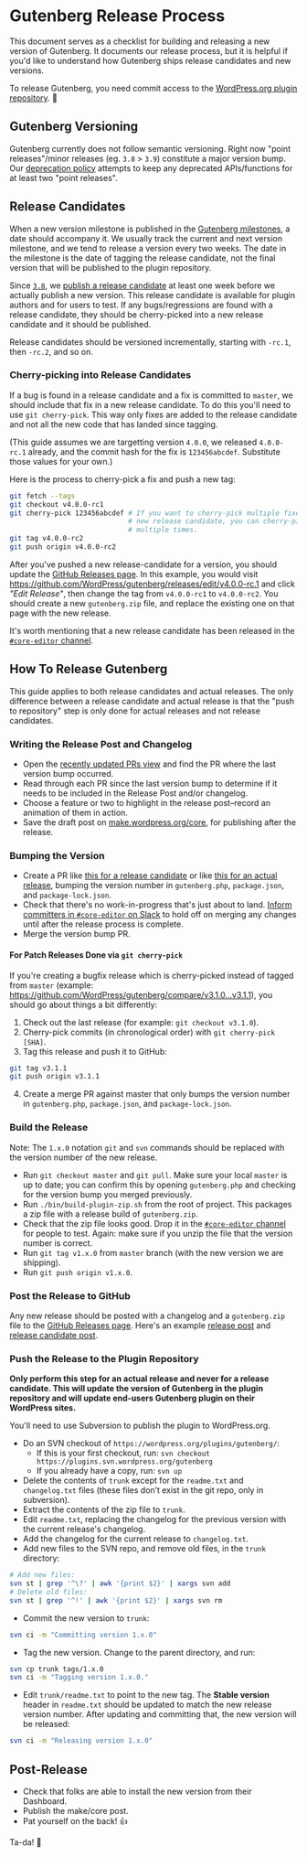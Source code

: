 # Gutenberg Release Process

This document serves as a checklist for building and releasing a new version of Gutenberg. It documents our release process, but it is helpful if you'd like to understand how Gutenberg ships release candidates and new versions.

To release Gutenberg, you need commit access to the [WordPress.org plugin repository](https://plugins.trac.wordpress.org/browser/gutenberg/). 🙂

## Gutenberg Versioning

Gutenberg currently does not follow semantic versioning. Right now "point releases"/minor releases (eg. `3.8` > `3.9`) constitute a major version bump. Our [deprecation policy](./deprecated.md) attempts to keep any deprecated APIs/functions for at least two "point releases".

## Release Candidates

When a new version milestone is published in the [Gutenberg milestones](https://github.com/WordPress/gutenberg/milestones), a date should accompany it. We usually track the current and next version milestone, and we tend to release a version every two weeks. The date in the milestone is the date of tagging the release candidate, not the final version that will be published to the plugin repository.

Since [`3.8`](https://github.com/WordPress/gutenberg/releases/tag/v3.8.0), we [publish a release candidate](https://github.com/WordPress/gutenberg/releases/tag/v3.8.0-rc.1) at least one week before we actually publish a new version. This release candidate is available for plugin authors and for users to test. If any bugs/regressions are found with a release candidate, they should be cherry-picked into a new release candidate and it should be published.

Release candidates should be versioned incrementally, starting with `-rc.1`, then `-rc.2`, and so on.

### Cherry-picking into Release Candidates

If a bug is found in a release candidate and a fix is committed to `master`, we should include that fix in a new release candidate. To do this you'll need to use `git cherry-pick`. This way only fixes are added to the release candidate and not all the new code that has landed since tagging.

(This guide assumes we are targetting version `4.0.0`, we released `4.0.0-rc.1` already, and the commit hash for the fix is `123456abcdef`. Substitute those values for your own.)

Here is the process to cherry-pick a fix and push a new tag:

```bash
git fetch --tags
git checkout v4.0.0-rc1
git cherry-pick 123456abcdef # If you want to cherry-pick multiple fixes for a
                             # new release candidate, you can cherry-pick
                             # multiple times.
git tag v4.0.0-rc2
git push origin v4.0.0-rc2
```

After you've pushed a new release-candidate for a version, you should update the [GitHub Releases page](https://github.com/WordPress/gutenberg/releases). In this example, you would visit https://github.com/WordPress/gutenberg/releases/edit/v4.0.0-rc.1 and click _"Edit Release"_, then change the tag from `v4.0.0-rc1` to `v4.0.0-rc2`. You should create a new `gutenberg.zip` file, and replace the existing one on that page with the new release.

It's worth mentioning that a new release candidate has been released in the [`#core-editor` channel](https://wordpress.slack.com/messages/C02QB2JS7).

## How To Release Gutenberg

This guide applies to both release candidates and actual releases. The only difference between a release candidate and actual release is that the "push to repository" step is only done for actual releases and not release candidates.

### Writing the Release Post and Changelog

* Open the [recently updated PRs view](https://github.com/WordPress/gutenberg/pulls?q=is%3Apr+is%3Aclosed+sort%3Aupdated-desc) and find the PR where the last version bump occurred.
* Read through each PR since the last version bump to determine if it needs to be included in the Release Post and/or changelog.
* Choose a feature or two to highlight in the release post–record an animation of them in action.
* Save the draft post on [make.wordpress.org/core](https://make.wordpress.org/core/), for publishing after the release.

### Bumping the Version

* Create a PR like [this for a release candidate](https://github.com/WordPress/gutenberg/pull/9663) or like [this for an actual release](https://github.com/WordPress/gutenberg/pull/3479/files), bumping the version number in `gutenberg.php`, `package.json`, and `package-lock.json`.
* Check that there's no work-in-progress that's just about to land. [Inform committers in `#core-editor` on Slack](https://make.wordpress.org/chat/) to hold off on merging any changes until after the release process is complete.
* Merge the version bump PR.

#### For Patch Releases Done via `git cherry-pick`

If you're creating a bugfix release which is cherry-picked instead of tagged from `master` (example: https://github.com/WordPress/gutenberg/compare/v3.1.0…v3.1.1), you should go about things a bit differently:

1. Check out the last release (for example: `git checkout v3.1.0`).
2. Cherry-pick commits (in chronological order) with `git cherry-pick [SHA]`.
3. Tag this release and push it to GitHub:
```bash
git tag v3.1.1
git push origin v3.1.1
```
4. Create a merge PR against master that only bumps the version number in `gutenberg.php`, `package.json`, and `package-lock.json`.

### Build the Release

Note: The `1.x.0` notation `git` and `svn` commands should be replaced with the version number of the new release.

* Run `git checkout master` and `git pull`. Make sure your local `master` is up to date; you can confirm this by opening `gutenberg.php` and checking for the version bump you merged previously.
* Run `./bin/build-plugin-zip.sh` from the root of project. This packages a zip file with a release build of `gutenberg.zip`.
* Check that the zip file looks good. Drop it in the [`#core-editor` channel](https://wordpress.slack.com/messages/C02QB2JS7) for people to test. Again: make sure if you unzip the file that the version number is correct.
* Run `git tag v1.x.0` from `master` branch (with the new version we are shipping).
* Run `git push origin v1.x.0`.

### Post the Release to GitHub

Any new release should be posted with a changelog and a `gutenberg.zip` file to the [GitHub Releases page](https://github.com/WordPress/gutenberg/releases). Here's an example [release post](https://github.com/WordPress/gutenberg/releases/tag/v3.8.0) and [release candidate post](https://github.com/WordPress/gutenberg/releases/tag/v3.8.0-rc.1).

### Push the Release to the Plugin Repository

**Only perform this step for an actual release and never for a release candidate. This will update the version of Gutenberg in the plugin repository and will update end-users Gutenberg plugin on their WordPress sites.**

You'll need to use Subversion to publish the plugin to WordPress.org.

* Do an SVN checkout of `https://wordpress.org/plugins/gutenberg/`:
  * If this is your first checkout, run: `svn checkout https://plugins.svn.wordpress.org/gutenberg`
  * If you already have a copy, run: `svn up`
* Delete the contents of `trunk` except for the `readme.txt` and `changelog.txt` files (these files don’t exist in the git repo, only in subversion).
* Extract the contents of the zip file to `trunk`.
* Edit `readme.txt`, replacing the changelog for the previous version with the current release's changelog.
* Add the changelog for the current release to `changelog.txt`.
* Add new files to the SVN repo, and remove old files, in the `trunk` directory:
```bash
# Add new files:
svn st | grep '^\?' | awk '{print $2}' | xargs svn add
# Delete old files:
svn st | grep '^!' | awk '{print $2}' | xargs svn rm
```

* Commit the new version to `trunk`:
```bash
svn ci -m "Committing version 1.x.0"
```

* Tag the new version. Change to the parent directory, and run:
```bash
svn cp trunk tags/1.x.0
svn ci -m "Tagging version 1.x.0."
```

* Edit `trunk/readme.txt` to point to the new tag. The **Stable version** header in `readme.txt` should be updated to match the new release version number. After updating and committing that, the new version will be released:
```bash
svn ci -m "Releasing version 1.x.0"
```

## Post-Release

* Check that folks are able to install the new version from their Dashboard.
* Publish the make/core post.
* Pat yourself on the back! 👍

Ta-da! 🎉
